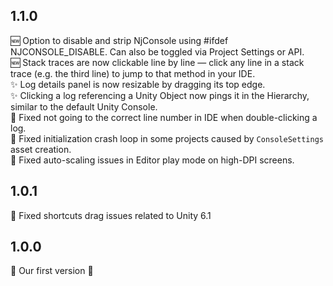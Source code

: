 ## 1.1.0
🆕 Option to disable and strip NjConsole using #ifdef NJCONSOLE_DISABLE. Can also be toggled via Project Settings or API.   
🆕 Stack traces are now clickable line by line — click any line in a stack trace (e.g. the third line) to jump to that method in your IDE.   
✨ Log details panel is now resizable by dragging its top edge.   
✨ Clicking a log referencing a Unity Object now pings it in the Hierarchy, similar to the default Unity Console.   
🐛 Fixed not going to the correct line number in IDE when double-clicking a log.   
🐛 Fixed initialization crash loop in some projects caused by `ConsoleSettings` asset creation.   
🐛 Fixed auto-scaling issues in Editor play mode on high-DPI screens.

## 1.0.1
🐛 Fixed shortcuts drag issues related to Unity 6.1

## 1.0.0
🚀 Our first version 🎉